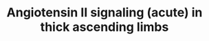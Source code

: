 ---
annotations:
- id: PW:0000245
  parent: regulatory pathway
  type: Pathway Ontology
  value: angiotensin signaling pathway
- id: PW:0000492
  parent: regulatory pathway
  type: Pathway Ontology
  value: renin-angiotensin cascade pathway
- id: PW:0000003
  parent: signaling pathway
  type: Pathway Ontology
  value: signaling pathway
- id: DOID:1073
  parent: cardiovascular system disease
  type: Disease Ontology
  value: renal hypertension
- id: CL:1001106
  parent: animal cell
  type: Cell Type Ontology
  value: kidney loop of Henle thick ascending limb epithelial cell
authors:
- AgustinGV
- AlexanderPico
- Egonw
- Khanspers
- Susan
- DeSl
- MaintBot
- Mkutmon
citedin:
- link: PMC7645421
  title: Unraveling the blood transcriptome after real-life exposure of Wistar-rats
    to PM2.5, PM1 and water-soluble metals in the ambient air (2020)
description: The thick ascending limb of the loop pf Henle reabsorbs 25 to 30 % of
  the NaCl filtered through the glomerulus. Abnormally elevated Na reabsorption by
  this segment is link to salt-sensitive hypertension. Ang II is an important regulator
  of transport in the thick ascending limb, in part due to its modulatory effects
  on the balance between nitric oxide and superoxide. This pathway features the acute
  effects of Ang II in NO and O2- production in thick ascending limb. The information
  presented here is based on both genomic and physiological data.
last-edited: 2019-09-17
organisms:
- Rattus norvegicus
redirect_from:
- /index.php/Pathway:WP3887
- /instance/WP3887
- /instance/WP3887_r107039
revision: r107039
schema-jsonld:
- '@context': https://schema.org/
  '@id': https://wikipathways.github.io/pathways/WP3887.html
  '@type': Dataset
  creator:
    '@type': Organization
    name: WikiPathways
  description: The thick ascending limb of the loop pf Henle reabsorbs 25 to 30 %
    of the NaCl filtered through the glomerulus. Abnormally elevated Na reabsorption
    by this segment is link to salt-sensitive hypertension. Ang II is an important
    regulator of transport in the thick ascending limb, in part due to its modulatory
    effects on the balance between nitric oxide and superoxide. This pathway features
    the acute effects of Ang II in NO and O2- production in thick ascending limb.
    The information presented here is based on both genomic and physiological data.
  keywords:
  - 20-HETE
  - AA
  - AMP
  - AT1R AP
  - AT1a
  - AT1b
  - AT2R
  - Akt1 / PKB
  - Akt2 / PKB
  - Akt3 / PKB
  - B-Arrestin 2
  - Ca2+
  - Calmodulin 1
  - Calmodulin 2
  - Calmodulin 3
  - DAG
  - 'Dynamin 1 '
  - Dynamin 2
  - G alfa-11
  - G alfa-Q
  - IP3
  - Itpr1
  - Itpr2
  - Itpr3
  - Mas1
  - 'NO'
  - NOS3
  - NOX4
  - PDE 2a
  - PDPK1
  - PIP2
  - PIP3
  - PKA
  - PKCa
  - PKCg
  - PLC g1
  - PLC g2
  - PTEN
  - Rac1
  - Superoxide
  - Uncoupled NOSs
  - cAMP
  license: CC0
  name: Angiotensin II signaling (acute) in thick ascending limbs
seo: CreativeWork
title: Angiotensin II signaling (acute) in thick ascending limbs
wpid: WP3887
---